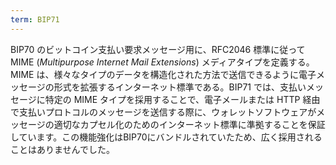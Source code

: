 ```yaml
---
term: BIP71
---
```

BIP70 のビットコイン支払い要求メッセージ用に、RFC2046 標準に従って MIME (*Multipurpose Internet Mail Extensions*) メディアタイプを定義する。MIME は、様々なタイプのデータを構造化された方法で送信できるように電子メッセージの形式を拡張するインターネット標準である。BIP71 では、支払いメッセージに特定の MIME タイプを採用することで、電子メールまたは HTTP 経由で支払いプロトコルのメッセージを送信する際に、ウォレットソフトウェアがメッセージの適切なカプセル化のためのインターネット標準に準拠することを保証しています。この機能強化はBIP70にバンドルされていたため、広く採用されることはありませんでした。